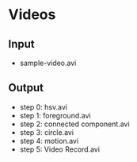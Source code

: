 # Videos

## Input
- sample-video.avi

## Output
- step 0: hsv.avi
- step 1: foreground.avi
- step 2: connected component.avi
- step 3: circle.avi
- step 4: motion.avi
- step 5: Video Record.avi

